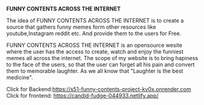 **FUNNY CONTENTS ACROSS THE INTERNET**

The idea of FUNNY CONTENTS ACROSS THE INTERNET is to create a source that gathers funny memes form other resources like youtube,Instagram reddit etc. And provide them to the users for Free.


FUNNY CONTENTS ACROSS THE INTERNET is an opensource wesite where the user has the access to create, watch and enjoy the funniest memes all across the internet. The scope of my website is to bring hapiness to the face of the users, so that the user can forget all his pain and convert them to memorable laughter. As we all know that "Laughter is the best medicine".

Click for Backend:https://s51-funny-contents-project-kv0x.onrender.com
Click for frontend: https://candid-fudge-044933.netlify.app/